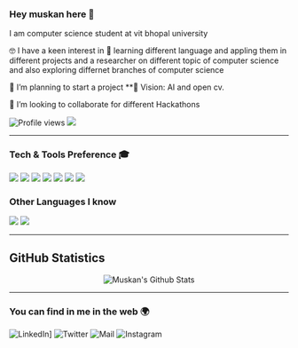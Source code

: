 ### Hey muskan here 👋

I am  computer science student at vit bhopal university 


🤓 I have a keen interest in 🤝 learning different language and appling them in different projects and a researcher on different topic of computer science and also exploring differnet branches of computer science 


 🔭 I’m planning to start a project **🧐 Vision: AI and open cv. 

 
 👯 I’m looking to collaborate for different Hackathons 

 
![Profile views](https://gpvc.arturio.dev/muskannaij)  <img src="https://img.shields.io/github/followers/muskanniaj?label=Follow" style=" float:left, margin-right:10px" />


---


### Tech & Tools Preference 🎓

<img src = "https://img.shields.io/badge/-HTML5-E34F26?style=flat&logo=html5&logoColor=white"> <img src = "https://img.shields.io/badge/-CSS3-1572B6?style=flat&logo=css3&logoColor=white">
<img src="https://img.shields.io/badge/-Bootstrap-563D7C?style=flat&logo=bootstrap&logoColor=white">
<img src="https://img.shields.io/badge/-JavaScript-eed718?style=flat&logo=javascript&logoColor=ffffff">
<img src="http://img.shields.io/badge/-Git-F1502F?style=flat&logo=git&logoColor=FFFFFF">
<img src="http://img.shields.io/badge/-Github-000000?style=flat&logo=github&logoColor=FFFFFF">
<img src="http://img.shields.io/badge/-VS%20Code-007ACC?style=flat&logo=visual%20studio%20code&logoColor=white">


### Other Languages I know
 <img src="https://img.shields.io/badge/-C%20&%20C++-659ad2?style=flat&logo=c%2B%2B&logoColor=ffffff"> <img src="https://img.shields.io/badge/-Python-black?style=flat&logo=python&logoColor=white">

---
## **GitHub Statistics**



<p align="center">
<img align="center" src="https://github-readme-stats.vercel.app/api?username=muskanniaj&&show_icons=true&theme=radical" alt="Muskan's Github Stats">
</p>  


---


### You can find in me in the web 🌍



![LinkedIn](http://img.shields.io/badge/-LinkedIn-0077B5?style=flat&logo=linkedIn&logoColor=white&link=https://www.linkedin.com/in/muskan-jain-362aa8202/)]
![Twitter](http://img.shields.io/badge/-Twitter-1DA1F2?style=flat&logo=twitter&logoColor=white)
![Mail](https://img.shields.io/badge/-Gmail-D14836?style=flat&logo=gmail&logoColor=white)
![Instagram](http://img.shields.io/badge/-Instagram-E4405F?style=flat&logo=instagram&logoColor=white)
